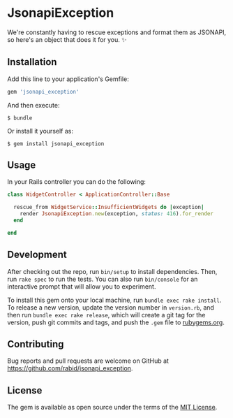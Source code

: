 # JsonapiException

We're constantly having to rescue exceptions and format them as JSONAPI, so here's an object that does it for you. :sparkles:

## Installation

Add this line to your application's Gemfile:

```ruby
gem 'jsonapi_exception'
```

And then execute:

    $ bundle

Or install it yourself as:

    $ gem install jsonapi_exception

## Usage

In your Rails controller you can do the following:

```ruby
class WidgetController < ApplicationController::Base

  rescue_from WidgetService::InsufficientWidgets do |exception|
    render JsonapiException.new(exception, status: 416).for_render
  end

end
```

## Development

After checking out the repo, run `bin/setup` to install dependencies. Then, run `rake spec` to run the tests. You can also run `bin/console` for an interactive prompt that will allow you to experiment.

To install this gem onto your local machine, run `bundle exec rake install`. To release a new version, update the version number in `version.rb`, and then run `bundle exec rake release`, which will create a git tag for the version, push git commits and tags, and push the `.gem` file to [rubygems.org](https://rubygems.org).

## Contributing

Bug reports and pull requests are welcome on GitHub at https://github.com/rabid/jsonapi_exception.

## License

The gem is available as open source under the terms of the [MIT License](http://opensource.org/licenses/MIT).

